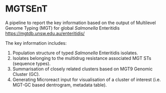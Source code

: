 # MGTSEnT
A pipeline to report the key information based on the output of Multilevel Genome Typing (MGT)  for global _Salmonella_ Enteritidis https://mgtdb.unsw.edu.au/enteritidis/

The key information includes:
1. Population structure of typed _Salmonella_ Enteritidis isolates.
2. Isolates belonging to the multidrug resistance associated MGT STs (sequence types). 
3. Summarisation of closely related clusters based on MGT9 Genomic Cluster (GC).
4. Generating Microreact input for visualisation of a cluster of interest (i.e. MGT-GC based dentrogram, metadata table). 
